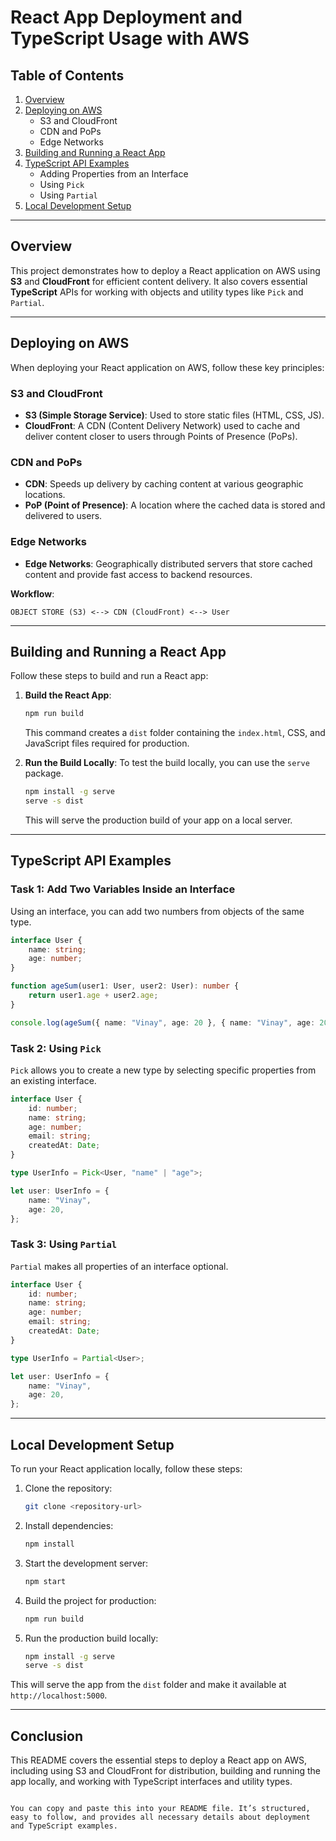 # React App Deployment and TypeScript Usage with AWS

## Table of Contents
1. [Overview](#overview)
2. [Deploying on AWS](#deploying-on-aws)
   - S3 and CloudFront
   - CDN and PoPs
   - Edge Networks
3. [Building and Running a React App](#building-and-running-a-react-app)
4. [TypeScript API Examples](#typescript-api-examples)
   - Adding Properties from an Interface
   - Using `Pick`
   - Using `Partial`
5. [Local Development Setup](#local-development-setup)

---

## Overview
This project demonstrates how to deploy a React application on AWS using **S3** and **CloudFront** for efficient content delivery. It also covers essential **TypeScript** APIs for working with objects and utility types like `Pick` and `Partial`.

---

## Deploying on AWS

When deploying your React application on AWS, follow these key principles:

### S3 and CloudFront
- **S3 (Simple Storage Service)**: Used to store static files (HTML, CSS, JS).
- **CloudFront**: A CDN (Content Delivery Network) used to cache and deliver content closer to users through Points of Presence (PoPs).

### CDN and PoPs
- **CDN**: Speeds up delivery by caching content at various geographic locations.
- **PoP (Point of Presence)**: A location where the cached data is stored and delivered to users.

### Edge Networks
- **Edge Networks**: Geographically distributed servers that store cached content and provide fast access to backend resources.

**Workflow**:
```
OBJECT STORE (S3) <--> CDN (CloudFront) <--> User
```

---

## Building and Running a React App

Follow these steps to build and run a React app:

1. **Build the React App**:
    ```bash
    npm run build
    ```

    This command creates a `dist` folder containing the `index.html`, CSS, and JavaScript files required for production.

2. **Run the Build Locally**:
    To test the build locally, you can use the `serve` package.
    ```bash
    npm install -g serve
    serve -s dist
    ```

    This will serve the production build of your app on a local server.

---

## TypeScript API Examples

### Task 1: Add Two Variables Inside an Interface
Using an interface, you can add two numbers from objects of the same type.

```typescript
interface User {
    name: string;
    age: number;
}

function ageSum(user1: User, user2: User): number {
    return user1.age + user2.age;
}

console.log(ageSum({ name: "Vinay", age: 20 }, { name: "Vinay", age: 20 }));
```

### Task 2: Using `Pick`
`Pick` allows you to create a new type by selecting specific properties from an existing interface.

```typescript
interface User {
    id: number;
    name: string;
    age: number;
    email: string;
    createdAt: Date;
}

type UserInfo = Pick<User, "name" | "age">;

let user: UserInfo = {
    name: "Vinay",
    age: 20,
};
```

### Task 3: Using `Partial`
`Partial` makes all properties of an interface optional.

```typescript
interface User {
    id: number;
    name: string;
    age: number;
    email: string;
    createdAt: Date;
}

type UserInfo = Partial<User>;

let user: UserInfo = {
    name: "Vinay",
    age: 20,
};
```

---

## Local Development Setup

To run your React application locally, follow these steps:

1. Clone the repository:
    ```bash
    git clone <repository-url>
    ```

2. Install dependencies:
    ```bash
    npm install
    ```

3. Start the development server:
    ```bash
    npm start
    ```

4. Build the project for production:
    ```bash
    npm run build
    ```

5. Run the production build locally:
    ```bash
    npm install -g serve
    serve -s dist
    ```

This will serve the app from the `dist` folder and make it available at `http://localhost:5000`.

---

## Conclusion

This README covers the essential steps to deploy a React app on AWS, including using S3 and CloudFront for distribution, building and running the app locally, and working with TypeScript interfaces and utility types.
```

You can copy and paste this into your README file. It’s structured, easy to follow, and provides all necessary details about deployment and TypeScript examples.